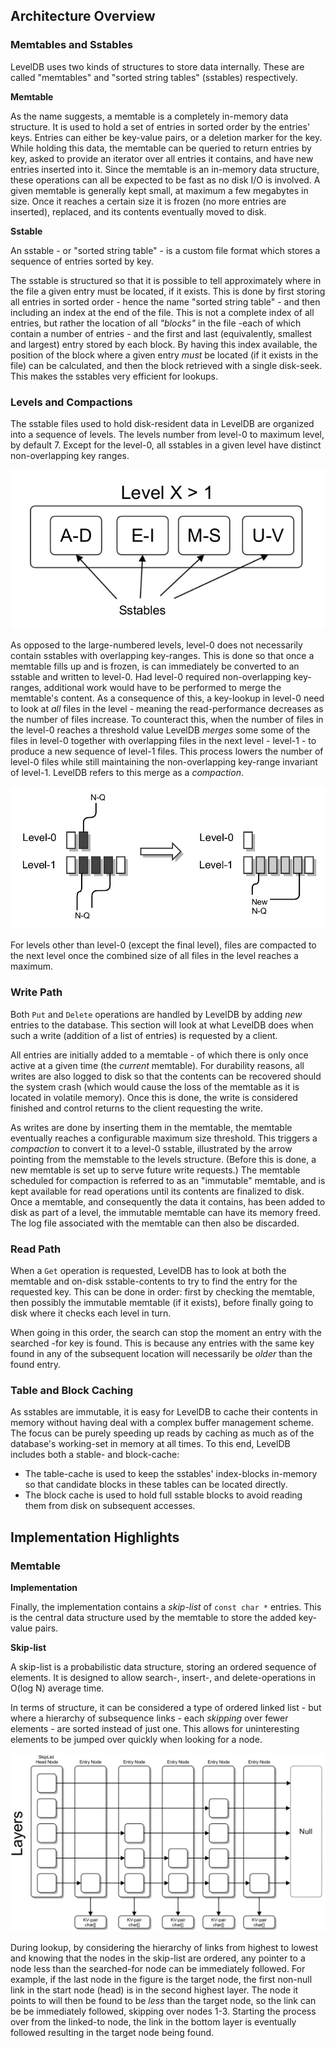 ## Architecture Overview
### Memtables and Sstables
LevelDB uses two kinds of structures to store data internally. These are called "memtables" and "sorted string tables" (sstables) respectively.

**Memtable**

As the name suggests, a memtable is a completely in-memory data structure. It is used to hold a set of entries in sorted order by the entries' keys. Entries can either be key-value pairs, or a deletion marker for the key. While holding this data, the memtable can be queried to return entries by key, asked to provide an iterator over all entries it contains, and have new entries inserted into it. Since the memtable is an in-memory data structure, these operations can all be expected to be fast as no disk I/O is involved. A given memtable is generally kept small, at maximum a few megabytes in size. Once it reaches a certain size it is frozen (no more entries are inserted), replaced, and its contents eventually moved to disk.

**Sstable**

An sstable - or "sorted string table" - is a custom file format which stores a sequence of entries sorted by key.

The sstable is structured so that it is possible to tell approximately where in the file a given entry must be located, if it exists. This is done by first storing all entries in sorted order - hence the name "sorted string table" - and then including an index at the end of the file. This is not a complete index of all entries, but rather the location of all *"blocks"* in the file -each of which contain a number of entries - and the first and last (equivalently, smallest and largest) entry stored by each block. By having this index available, the position of the block where a given entry *must* be located (if it exists in the file) can be calculated, and then the block retrieved with a single disk-seek. This makes the sstables very efficient for lookups.

### Levels and Compactions
The sstable files used to hold disk-resident data in LevelDB are organized into a sequence of levels. The levels number from level-0 to maximum level, by default 7. Except for the level-0, all sstables in a given level have distinct non-overlapping key ranges.

![A single level consisting of sstables with non-overlapping key ranges](sstable.png)

As opposed to the large-numbered levels, level-0 does not necessarily contain sstables with overlapping key-ranges. This is done so that once a memtable fills up and is frozen, is can immediately be converted to an sstable and written to level-0. Had level-0 required non-overlapping key-ranges, additional work would have to be performed to merge the memtable's content. As a consequence of this, a key-lookup in level-0 need to look at *all* files in the level - meaning the read-performance decreases as the number of files increase. To counteract this, when the number of files in the level-0 reaches a threshold value LevelDB *merges* some some of the files in level-0 together with overlapping files in the next level - level-1 - to produce a new sequence of level-1 files. This process lowers the number of level-0 files while still maintaining the non-overlapping key-range invariant of level-1. LevelDB refers to this merge as a *compaction*.

![Illustration of a level-0 to level-1 compaction. All files in level-1 which overlap the level-0-file's range is merged with the level-0 file to form a new sequence of level-1 files.](compaction.png)

For levels other than level-0 (except the final level), files are compacted to the next level once the combined size of all files in the level reaches a maximum.

### Write Path
Both `Put` and `Delete` operations are handled by LevelDB by adding *new* entries to the database. This section will look at what LevelDB does when such a write (addition of a list of entries) is requested by a client.

All entries are initially added to a memtable - of which there is only once active at a given time (the *current* memtable). For durability reasons, all writes are also logged to disk so that the contents can be recovered should the system crash (which would cause the loss of the memtable as it is located in volatile memory). Once this is done, the write is considered finished and control returns to the client requesting the write.

As writes are done by inserting them in the memtable, the memtable eventually reaches a configurable maximum size threshold. This triggers a *compaction* to convert it to a level-0 sstable, illustrated by the arrow pointing from the memstable to the levels structure. (Before this is done, a new memtable is set up to serve future write requests.) The memtable scheduled for compaction is referred to as an "immutable" memtable, and is kept available for read operations until its contents are finalized to disk. Once a memtable, and consequently the data it contains, has been added to disk as part of a level, the immutable memtable can have its memory freed. The log file associated with the memtable can then also be discarded.

### Read Path
When a `Get` operation is requested, LevelDB has to look at both the memtable and on-disk sstable-contents to try to find the entry for the requested key. This can be done in order: first by checking the memtable, then possibly the immutable memtable (if it exists), before finally going to disk where it checks each level in turn.

When going in this order, the search can stop the moment an entry with the searched -for key is found. This is because any entries with the same key found in any of the subsequent location will necessarily be *older* than the found entry.

### Table and Block Caching
As sstables are immutable, it is easy for LevelDB to cache their contents in memory without having deal with a complex buffer management scheme. The focus can be purely speeding up reads by caching as much as of the database's working-set in memory at all times. To this end, LevelDB includes both a stable- and block-cache:
- The table-cache is used to keep the sstables' index-blocks in-memory so that candidate blocks in these tables can be located directly.
- The block cache is used to hold full sstable blocks to avoid reading them from disk on subsequent accesses.

## Implementation Highlights
### Memtable
**Implementation**

Finally, the implementation contains a *skip-list* of `const char *` entries. This is the central data structure used by the memtable to store the added key-value pairs.

**Skip-list**

A skip-list is a probabilistic data structure, storing an ordered sequence of elements. It is designed to allow search-, insert-, and delete-operations in O(log N) average time.

In terms of structure, it can be considered a type of ordered linked list - but where a hierarchy of subsequence links - each *skipping* over fewer elements - are sorted instead of just one. This allows for uninteresting elements to be jumped over quickly when looking for a node.

![Memtable Skip-list](skip-list.png)

During lookup, by considering the hierarchy of links from highest to lowest and knowing that the nodes in the skip-list are ordered, any pointer to a node less than the searched-for node can be immediately followed. For example, if the last node in the figure is the target node, the first non-null link in the start node (head) is in the second highest layer. The node it points to will then be found to be *less* than the target node, so the link can be be immediately followed, skipping over nodes 1-3. Starting the process over from the linked-to node, the link in the bottom layer is eventually followed resulting in the target node being found.